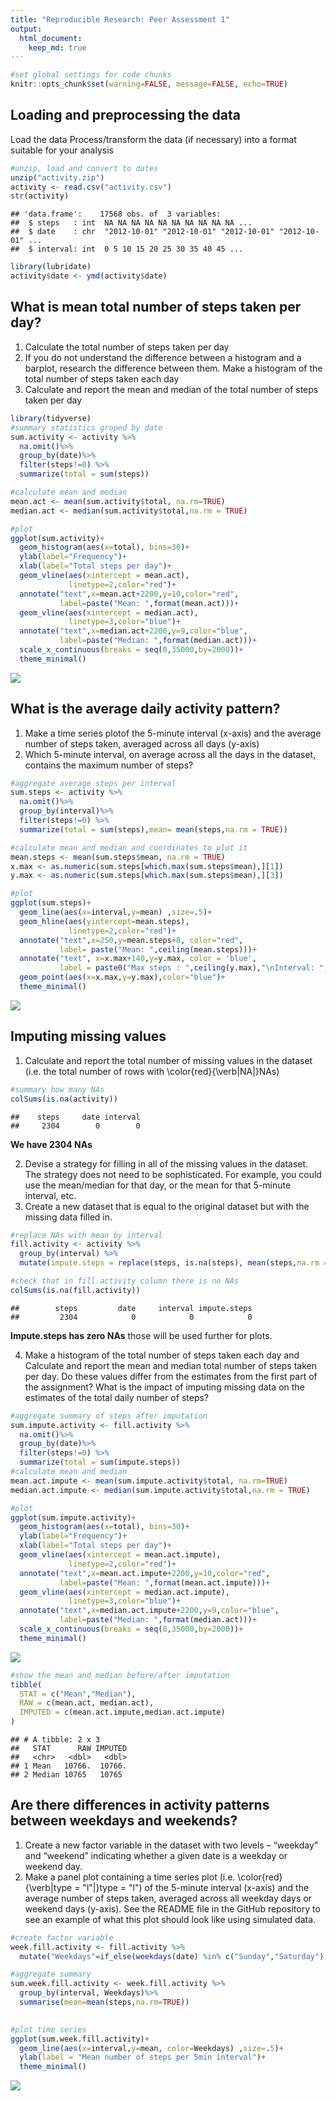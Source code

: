 ```yaml
---
title: "Reproducible Research: Peer Assessment 1"
output: 
  html_document:
    keep_md: true
---
```


```r
#set global settings for code chunks
knitr::opts_chunk$set(warning=FALSE, message=FALSE, echo=TRUE)
```

## Loading and preprocessing the data
Load the data 
Process/transform the data (if necessary) into a format suitable for your analysis

```r
#unzip, load and convert to dates
unzip("activity.zip")
activity <- read.csv("activity.csv")
str(activity)
```

```
## 'data.frame':	17568 obs. of  3 variables:
##  $ steps   : int  NA NA NA NA NA NA NA NA NA NA ...
##  $ date    : chr  "2012-10-01" "2012-10-01" "2012-10-01" "2012-10-01" ...
##  $ interval: int  0 5 10 15 20 25 30 35 40 45 ...
```

```r
library(lubridate)
activity$date <- ymd(activity$date)
```


## What is mean total number of steps taken per day? 

1. Calculate the total number of steps taken per day
2. If you do not understand the difference between a histogram and a barplot, research the difference between them. Make a histogram of the total number of steps taken each day
3. Calculate and report the mean and median of the total number of steps taken per day

```r
library(tidyverse)
#summary statistics groped by date
sum.activity <- activity %>%
  na.omit()%>%
  group_by(date)%>%
  filter(steps!=0) %>%
  summarize(total = sum(steps))

#calculate mean and median
mean.act <- mean(sum.activity$total, na.rm=TRUE)
median.act <- median(sum.activity$total,na.rm = TRUE)

#plot
ggplot(sum.activity)+
  geom_histogram(aes(x=total), bins=30)+
  ylab(label="Frequency")+
  xlab(label="Total steps per day")+
  geom_vline(aes(xintercept = mean.act),
             linetype=2,color="red")+
  annotate("text",x=mean.act+2200,y=10,color="red",
           label=paste("Mean: ",format(mean.act)))+
  geom_vline(aes(xintercept = median.act),
             linetype=3,color="blue")+
  annotate("text",x=median.act+2200,y=9,color="blue",
           label=paste("Median: ",format(median.act)))+
  scale_x_continuous(breaks = seq(0,35000,by=2000))+
  theme_minimal()
```

![](PA1_template_files/figure-html/total_steps-1.png)<!-- -->



## What is the average daily activity pattern? 

1. Make a time series plotof the 5-minute interval (x-axis) and the average number of steps taken, averaged across all days (y-axis)
2. Which 5-minute interval, on average across all the days in the dataset, contains the maximum number of steps?

```r
#aggregate average steps per interval
sum.steps <- activity %>%
  na.omit()%>%
  group_by(interval)%>%
  filter(steps!=0) %>%
  summarize(total = sum(steps),mean= mean(steps,na.rm = TRUE))

#calculate mean and median and coordinates to plot it
mean.steps <- mean(sum.steps$mean, na.rm = TRUE)
x.max <- as.numeric(sum.steps[which.max(sum.steps$mean),][1])
y.max <- as.numeric(sum.steps[which.max(sum.steps$mean),][3])

#plot
ggplot(sum.steps)+
  geom_line(aes(x=interval,y=mean) ,size=.5)+
  geom_hline(aes(yintercept=mean.steps),
             linetype=2,color="red")+
  annotate("text",x=250,y=mean.steps+8, color="red",
           label= paste("Mean: ",ceiling(mean.steps)))+
  annotate("text", x=x.max+140,y=y.max, color = 'blue',
           label = paste0("Max steps : ",ceiling(y.max),"\nInterval: ",ceiling(x.max)))+
  geom_point(aes(x=x.max,y=y.max),color="blue")+
  theme_minimal()
```

![](PA1_template_files/figure-html/average_per_interval-1.png)<!-- -->

## Imputing missing values

1. Calculate and report the total number of missing values in the dataset (i.e. the total number of rows with \color{red}{\verb|NA|}NAs)

```r
#summary how many NAs
colSums(is.na(activity))
```

```
##    steps     date interval 
##     2304        0        0
```
**We have 2304 NAs**

2. Devise a strategy for filling in all of the missing values in the dataset. The strategy does not need to be sophisticated. For example, you could use the mean/median for that day, or the mean for that 5-minute interval, etc.
3. Create a new dataset that is equal to the original dataset but with the missing data filled in.

```r
#replace NAs with mean by interval
fill.activity <- activity %>%
  group_by(interval) %>%
  mutate(impute.steps = replace(steps, is.na(steps), mean(steps,na.rm = TRUE)))

#check that in fill.activity column there is no NAs
colSums(is.na(fill.activity))
```

```
##        steps         date     interval impute.steps 
##         2304            0            0            0
```
**Impute.steps has zero NAs** those will be used further for plots.

4. Make a histogram of the total number of steps taken each day and Calculate and report the mean and median total number of steps taken per day. Do these values differ from the estimates from the first part of the assignment? What is the impact of imputing missing data on the estimates of the total daily number of steps?

```r
#aggregate summary of steps after imputation
sum.impute.activity <- fill.activity %>%
  na.omit()%>%
  group_by(date)%>%
  filter(steps!=0) %>%
  summarize(total = sum(impute.steps))
#calculate mean and median
mean.act.impute <- mean(sum.impute.activity$total, na.rm=TRUE)
median.act.impute <- median(sum.impute.activity$total,na.rm = TRUE)

#plot
ggplot(sum.impute.activity)+
  geom_histogram(aes(x=total), bins=30)+
  ylab(label="Frequency")+
  xlab(label="Total steps per day")+
  geom_vline(aes(xintercept = mean.act.impute),
             linetype=2,color="red")+
  annotate("text",x=mean.act.impute+2200,y=10,color="red",
           label=paste("Mean: ",format(mean.act.impute)))+
  geom_vline(aes(xintercept = median.act.impute),
             linetype=3,color="blue")+
  annotate("text",x=median.act.impute+2200,y=9,color="blue",
           label=paste("Median: ",format(median.act)))+
  scale_x_continuous(breaks = seq(0,35000,by=2000))+
  theme_minimal()
```

![](PA1_template_files/figure-html/unnamed-chunk-1-1.png)<!-- -->


```r
#show the mean and median before/after imputation
tibble(
  STAT = c("Mean","Median"),
  RAW = c(mean.act, median.act),
  IMPUTED = c(mean.act.impute,median.act.impute)
)
```

```
## # A tibble: 2 x 3
##   STAT      RAW IMPUTED
##   <chr>   <dbl>   <dbl>
## 1 Mean   10766.  10766.
## 2 Median 10765   10765
```

## Are there differences in activity patterns between weekdays and weekends? 

1. Create a new factor variable in the dataset with two levels – “weekday” and “weekend” indicating whether a given date is a weekday or weekend day.
2. Make a panel plot containing a time series plot (i.e. \color{red}{\verb|type = "l"|}type = "l") of the 5-minute interval (x-axis) and the average number of steps taken, averaged across all weekday days or weekend days (y-axis). See the README file in the GitHub repository to see an example of what this plot should look like using simulated data. 

```r
#create factor variable
week.fill.activity <- fill.activity %>%
  mutate("Weekdays"=if_else(weekdays(date) %in% c("Sunday","Saturday"),"Weekend","Working"))

#aggregate summary
sum.week.fill.activity <- week.fill.activity %>%
  group_by(interval, Weekdays)%>%
  summarise(mean=mean(steps,na.rm=TRUE))
  

#plot time series
ggplot(sum.week.fill.activity)+
  geom_line(aes(x=interval,y=mean, color=Weekdays) ,size=.5)+
  ylab(label = "Mean number of steps per 5min interval")+
  theme_minimal()
```

![](PA1_template_files/figure-html/weekend-1.png)<!-- -->
